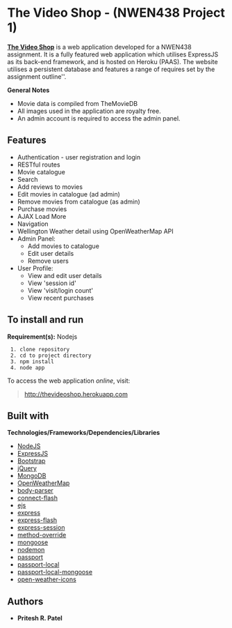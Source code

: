 # The Video Shop  - (NWEN438 Project 1)
**[The Video Shop](https://thevideoshop.herokuapp.com/)** is a web application developed for a NWEN438 assignment. It is a fully featured web application which utilises ExpressJS as its back-end framework, and is hosted on Heroku (PAAS). The website utilises a persistent database and features a range of requires set by the assignment outline''.

**General Notes**
 - Movie data is compiled from TheMovieDB
 - All images used in the application are royalty free.
 - An admin account is required to access the admin panel. 


## Features

 - Authentication - user registration and login
 - RESTful routes
 - Movie catalogue
 - Search
 - Add reviews to movies
 - Edit movies in catalogue (ad admin)
 - Remove movies from catalogue (as admin)
 - Purchase movies
 - AJAX Load More
 - Navigation
 - Wellington Weather detail using OpenWeatherMap API
 - Admin Panel:
	 - Add movies to catalogue
	 - Edit user details
	 - Remove users
- User Profile:
	- View and edit user details
	- View 'session id'
	- View 'visit/login count'
	- View recent purchases


## To install and run
**Requirement(s):** Nodejs

     1. clone repository
     2. cd to project directory
     3. npm install
     4. node app

To access the web application *online*, visit: 
>http://thevideoshop.herokuapp.com



## Built with
**Technologies/Frameworks/Dependencies/Libraries**
 - [NodeJS](https://nodejs.org/en/)
 - [ExpressJS](https://expressjs.com/)
 - [Bootstrap](https://getbootstrap.com/)
 - [jQuery](https://jquery.com/)
 - [MongoDB](https://www.mongodb.com/)
 - [OpenWeatherMap](https://openweathermap.org/)
 - [body-parser](https://www.npmjs.com/package/body-parser)
 - [connect-flash](https://www.npmjs.com/package/connect-flash)
 - [ejs](https://www.npmjs.com/package/ejs)
 - [express](https://www.npmjs.com/package/express)
 - [express-flash](https://www.npmjs.com/package/express-flash)
 - [express-session](https://www.npmjs.com/package/express-session)
 - [method-override](https://www.npmjs.com/package/method-override)
 - [mongoose](https://www.npmjs.com/package/mongoose)
 - [nodemon](https://www.npmjs.com/package/nodemon)
 - [passport](https://www.npmjs.com/package/passport)
 - [passport-local](https://www.npmjs.com/package/passport-local)
 - [passport-local-mongoose](https://www.npmjs.com/package/passport-local-mongoose)
 - [open-weather-icons](https://www.npmjs.com/package/open-weather-icons)


## Authors

 - **Pritesh R. Patel**